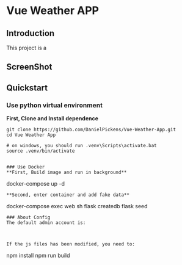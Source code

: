 # Vue Weather APP


## Introduction
This project is a 
## ScreenShot


       

## Quickstart

### Use python virtual environment
**First, Clone and Install dependence**
```
git clone https://github.com/DanielPickens/Vue-Weather-App.git
cd Vue Weather App

# on windows, you should run .venv\Scripts\activate.bat 
source .venv/bin/activate

```


```

### Use Docker 
**First, Build image and run in background**
```
docker-compose up -d
```
**Second, enter container and add fake data**
```
docker-compose exec web sh
flask createdb
flask seed
```
### About Config
The default admin account is:



If the js files has been modified, you need to:
```
npm install
npm run build
```


